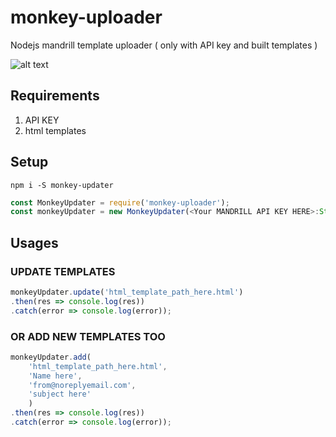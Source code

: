 # monkey-uploader
Nodejs mandrill template uploader ( only with API key and built templates )


![alt text][logo]

[logo]: https://i.pinimg.com/564x/3e/5d/70/3e5d70ae6ee1b7ed0ac08a34e368f572.jpg "Logo"
## Requirements 
1. API KEY
2. html templates

## Setup

`npm i -S monkey-updater`

```js
const MonkeyUpdater = require('monkey-uploader');
const monkeyUpdater = new MonkeyUpdater(<Your MANDRILL API KEY HERE>:String);
```

## Usages

### UPDATE TEMPLATES

```ts
monkeyUpdater.update('html_template_path_here.html')
.then(res => console.log(res))
.catch(error => console.log(error));
```

### OR ADD NEW TEMPLATES TOO

```ts
monkeyUpdater.add(
    'html_template_path_here.html',
    'Name here',
    'from@noreplyemail.com',
    'subject here'
    )
.then(res => console.log(res))
.catch(error => console.log(error));
```